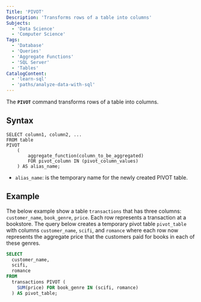 ```yaml
---
Title: 'PIVOT'
Description: 'Transforms rows of a table into columns'
Subjects:
  - 'Data Science'
  - 'Computer Science'
Tags:
  - 'Database'
  - 'Queries'
  - 'Aggregate Functions'
  - 'SQL Server'
  - 'Tables'
CatalogContent:
  - 'learn-sql'
  - 'paths/analyze-data-with-sql'
---
```


The **`PIVOT`** command transforms rows of a table into columns.

## Syntax

```pseudo
SELECT column1, column2, ...
FROM table
PIVOT
    (
        aggregate_function(column_to_be_aggregated)
        FOR pivot_column IN (pivot_column_values)
    ) AS alias_name;
```

- `alias_name`: is the temporary name for the newly created PIVOT table.

## Example

The below example show a table `transactions` that has three columns: `customer_name`, `book_genre`, `price`. Each row represents a transaction at a bookstore. The query below creates a temporary pivot table `pivot_table` with columns `customer_name`, `scifi`, and `romance` where each row now represents the aggregate price that the customers paid for books in each of these genres.

```sql
SELECT
  customer_name,
  scifi,
  romance
FROM 
  transactions PIVOT (
    SUM(price) FOR book_genre IN (scifi, romance)
  ) AS pivot_table;
```
